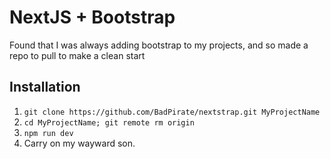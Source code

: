 # NextJS + Bootstrap

Found that I was always adding bootstrap to my projects, and so made a repo to pull to make a clean start

## Installation

1. `git clone https://github.com/BadPirate/nextstrap.git MyProjectName`
2. `cd MyProjectName; git remote rm origin`
3. `npm run dev`
4. Carry on my wayward son.
